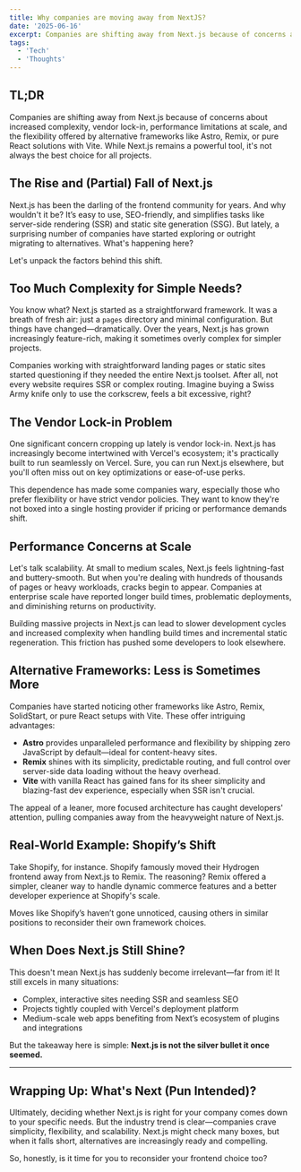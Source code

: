 ```yaml
---
title: Why companies are moving away from NextJS?
date: '2025-06-16'
excerpt: Companies are shifting away from Next.js because of concerns about increased complexity, vendor lock-in, performance limitations at scale, and the flexibility offered by alternative frameworks like Astro, Remix, or pure React solutions with Vite. While Next.js remains a powerful tool, it's not always the best choice for all projects.
tags:
  - 'Tech'
  - 'Thoughts'
---
```


## TL;DR

Companies are shifting away from Next.js because of concerns about increased complexity, vendor lock-in, performance limitations at scale, and the flexibility offered by alternative frameworks like Astro, Remix, or pure React solutions with Vite. While Next.js remains a powerful tool, it's not always the best choice for all projects.

## The Rise and (Partial) Fall of Next.js

Next.js has been the darling of the frontend community for years. And why wouldn't it be? It’s easy to use, SEO-friendly, and simplifies tasks like server-side rendering (SSR) and static site generation (SSG). But lately, a surprising number of companies have started exploring or outright migrating to alternatives. What's happening here?

Let's unpack the factors behind this shift.

## Too Much Complexity for Simple Needs?

You know what? Next.js started as a straightforward framework. It was a breath of fresh air: just a `pages` directory and minimal configuration. But things have changed—dramatically. Over the years, Next.js has grown increasingly feature-rich, making it sometimes overly complex for simpler projects.

Companies working with straightforward landing pages or static sites started questioning if they needed the entire Next.js toolset. After all, not every website requires SSR or complex routing. Imagine buying a Swiss Army knife only to use the corkscrew, feels a bit excessive, right?

## The Vendor Lock-in Problem

One significant concern cropping up lately is vendor lock-in. Next.js has increasingly become intertwined with Vercel's ecosystem; it's practically built to run seamlessly on Vercel. Sure, you can run Next.js elsewhere, but you'll often miss out on key optimizations or ease-of-use perks.

This dependence has made some companies wary, especially those who prefer flexibility or have strict vendor policies. They want to know they're not boxed into a single hosting provider if pricing or performance demands shift.

## Performance Concerns at Scale

Let's talk scalability. At small to medium scales, Next.js feels lightning-fast and buttery-smooth. But when you're dealing with hundreds of thousands of pages or heavy workloads, cracks begin to appear. Companies at enterprise scale have reported longer build times, problematic deployments, and diminishing returns on productivity.

Building massive projects in Next.js can lead to slower development cycles and increased complexity when handling build times and incremental static regeneration. This friction has pushed some developers to look elsewhere.

## Alternative Frameworks: Less is Sometimes More

Companies have started noticing other frameworks like Astro, Remix, SolidStart, or pure React setups with Vite. These offer intriguing advantages:

* **Astro** provides unparalleled performance and flexibility by shipping zero JavaScript by default—ideal for content-heavy sites.
* **Remix** shines with its simplicity, predictable routing, and full control over server-side data loading without the heavy overhead.
* **Vite** with vanilla React has gained fans for its sheer simplicity and blazing-fast dev experience, especially when SSR isn't crucial.

The appeal of a leaner, more focused architecture has caught developers' attention, pulling companies away from the heavyweight nature of Next.js.

## Real-World Example: Shopify’s Shift

Take Shopify, for instance. Shopify famously moved their Hydrogen frontend away from Next.js to Remix. The reasoning? Remix offered a simpler, cleaner way to handle dynamic commerce features and a better developer experience at Shopify's scale.

Moves like Shopify’s haven’t gone unnoticed, causing others in similar positions to reconsider their own framework choices.

## When Does Next.js Still Shine?

This doesn't mean Next.js has suddenly become irrelevant—far from it! It still excels in many situations:

* Complex, interactive sites needing SSR and seamless SEO
* Projects tightly coupled with Vercel's deployment platform
* Medium-scale web apps benefiting from Next’s ecosystem of plugins and integrations

But the takeaway here is simple: **Next.js is not the silver bullet it once seemed.**

---

## Wrapping Up: What's Next (Pun Intended)?

Ultimately, deciding whether Next.js is right for your company comes down to your specific needs. But the industry trend is clear—companies crave simplicity, flexibility, and scalability. Next.js might check many boxes, but when it falls short, alternatives are increasingly ready and compelling.

So, honestly, is it time for you to reconsider your frontend choice too?
